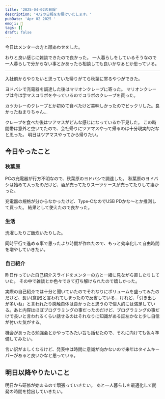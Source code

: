 ```yaml
---
title: '2025-04-02の日報'
description: '4/2の日報をお届けいたします。'
pubDate: 'Apr 02 2025 '
emoji: 🦊
tags: []
draft: false
---
```


今日はメンターの方と顔あわせをした。

わりと良い感じに雑談できたので良かった。
一人暮らしをしているそうなので一人暮らしで分からない事とかあったら相談しても良いかなぁとか思っている。

---

入社前からやりたいと思っていた帰りがてら秋葉に寄るやつができた。

ヨドバシで充電器を調達した後はマリオンクレープに寄った。
マリオンクレープは今は学マスコラボをやっているのでコラボのクレープを買った。

カツカレーのクレープとか初めて食べたけど美味しかったのでビックリした。良かったねまりちゃん...

クレープを食べた後はツアマスがどんな感じになっているか下見した。
この時間帯は意外と空いてたので、会社帰りにツアマスやって帰るのは十分現実的だなと思った。
明日はツアマスやってから帰りたい。

## 今日やったこと

### 秋葉原

PCの充電器が行方不明なので、秋葉原のヨドバシで調達した。
秋葉原のヨドバシは始めて入ったのだけど、酒が売ってたりスーツケースが売ってたりして凄かった。

充電器の規格が分からなかったけど、Type-CなのでUSB PDかな〜とか推測して買った。
結果として使えたので良かった。

### 生活

洗濯したりご飯炊いたりした。

同時平行で進める事で思ったより時間が作れたので、もっと効率化して自由時間を増やしていきたい。

### 自己紹介

昨日作っていた自己紹介スライドをメンターの方と一緒に見ながら直したりしていた。
その中で雑談とか色々できて打ち解けられたので嬉しかった。

実際の自己紹介では十分と聞いていたのでそれなりにボリュームを盛ってみたのだけど、長い(意訳)と言われてしまったので反省している...
けれど、「引き出しが多いね」と言われたり感触自体は良かったと思うので個人的には満足している。あと内容はほぼプログラミングの事だったのだけど、プログラミングの事だけで長いと言われるくらい話せるのはそれなりに知識がある証左かなと少し自信が付いた気がする。

機会があったら勉強会とかやってみたい旨も話せたので、それに向けても色々準備してみたい。

言い訳がましくなるけど、発表中は時間に意識が向かないので来年はタイムキーパーがあると良いかなと思っている。

## 明日以降やりたいこと

明日から研修が始まるので頑張っていきたい。
あと一人暮らしを最適化して開発の時間を捻出していきたい。

